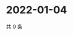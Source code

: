 # 2022-01-04

共 0 条

<!-- BEGIN WEIBO -->
<!-- 最后更新时间 Tue Jan 04 2022 11:03:22 GMT+0800 (China Standard Time) -->

<!-- END WEIBO -->
